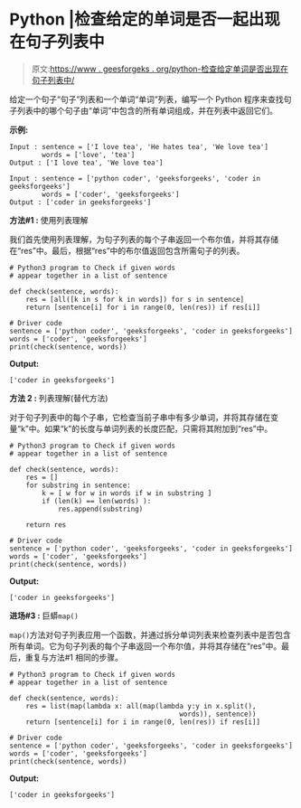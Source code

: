 # Python |检查给定的单词是否一起出现在句子列表中

> 原文:[https://www . geesforgeks . org/python-检查给定单词是否出现在句子列表中/](https://www.geeksforgeeks.org/python-check-if-given-words-appear-together-in-a-list-of-sentence/)

给定一个句子“句子”列表和一个单词“单词”列表，编写一个 Python 程序来查找句子列表中的哪个句子由“单词”中包含的所有单词组成，并在列表中返回它们。

**示例:**

```
Input : sentence = ['I love tea', 'He hates tea', 'We love tea']
        words = ['love', 'tea']
Output : ['I love tea', 'We love tea']

Input : sentence = ['python coder', 'geeksforgeeks', 'coder in geeksforgeeks']
        words = ['coder', 'geeksforgeeks']
Output : ['coder in geeksforgeeks']

```

**方法#1 :** 使用列表理解

我们首先使用列表理解，为句子列表的每个子串返回一个布尔值，并将其存储在“res”中。最后，根据“res”中的布尔值返回包含所需句子的列表。

```
# Python3 program to Check if given words 
# appear together in a list of sentence

def check(sentence, words):
    res = [all([k in s for k in words]) for s in sentence]
    return [sentence[i] for i in range(0, len(res)) if res[i]]

# Driver code
sentence = ['python coder', 'geeksforgeeks', 'coder in geeksforgeeks']
words = ['coder', 'geeksforgeeks']
print(check(sentence, words))
```

**Output:**

```
['coder in geeksforgeeks']

```

**方法 2 :** 列表理解(替代方法)

对于句子列表中的每个子串，它检查当前子串中有多少单词，并将其存储在变量“k”中。如果“k”的长度与单词列表的长度匹配，只需将其附加到“res”中。

```
# Python3 program to Check if given words 
# appear together in a list of sentence

def check(sentence, words):
    res = []
    for substring in sentence:
        k = [ w for w in words if w in substring ]
        if (len(k) == len(words) ):
            res.append(substring)

    return res

# Driver code
sentence = ['python coder', 'geeksforgeeks', 'coder in geeksforgeeks']
words = ['coder', 'geeksforgeeks']
print(check(sentence, words))
```

**Output:**

```
['coder in geeksforgeeks']

```

**进场#3 :** 巨蟒`map()`

`map()`方法对句子列表应用一个函数，并通过拆分单词列表来检查列表中是否包含所有单词。它为句子列表的每个子串返回一个布尔值，并将其存储在“res”中。最后，重复与方法#1 相同的步骤。

```
# Python3 program to Check if given words 
# appear together in a list of sentence

def check(sentence, words):
    res = list(map(lambda x: all(map(lambda y:y in x.split(),
                                          words)), sentence))
    return [sentence[i] for i in range(0, len(res)) if res[i]]

# Driver code
sentence = ['python coder', 'geeksforgeeks', 'coder in geeksforgeeks']
words = ['coder', 'geeksforgeeks']
print(check(sentence, words))
```

**Output:**

```
['coder in geeksforgeeks']

```